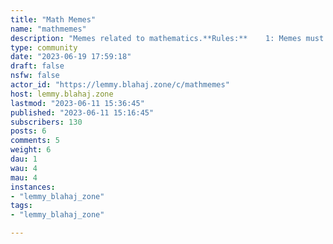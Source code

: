 ```yaml
---
title: "Math Memes" 
name: "mathmemes"
description: "Memes related to mathematics.**Rules:**    1: Memes must be related to mathematics in some way.    2: No bigotry of any kind.    "
type: community
date: "2023-06-19 17:59:18"
draft: false
nsfw: false
actor_id: "https://lemmy.blahaj.zone/c/mathmemes"
host: lemmy.blahaj.zone
lastmod: "2023-06-11 15:36:45"
published: "2023-06-11 15:16:45"
subscribers: 130
posts: 6
comments: 5
weight: 6
dau: 1
wau: 4
mau: 4
instances:
- "lemmy_blahaj_zone"
tags: 
- "lemmy_blahaj_zone"

---
```

